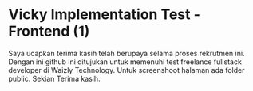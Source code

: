 # Vicky Implementation Test - Frontend (1)

Saya ucapkan terima kasih telah berupaya selama proses rekrutmen ini. Dengan ini github ini ditujukan untuk memenuhi test freelance fullstack developer di Waizly Technology. Untuk screenshoot halaman ada folder public. Sekian Terima kasih.
